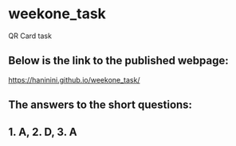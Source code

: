 # weekone_task
QR Card task

## Below is the link to the published webpage:
https://haninini.github.io/weekone_task/


## The answers to the short questions:
## 1. A, 2. D, 3. A
